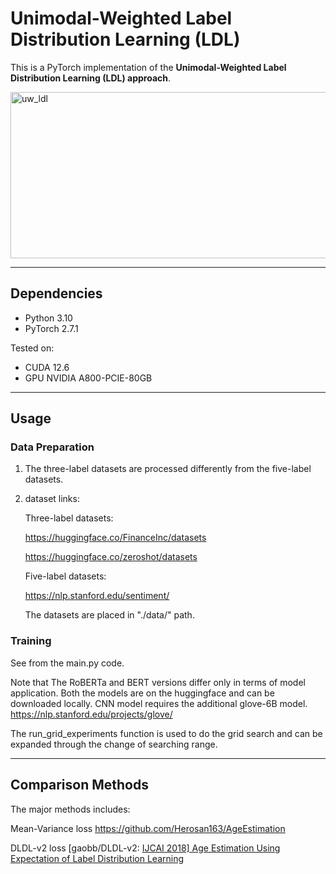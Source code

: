 # Unimodal-Weighted Label Distribution Learning (LDL)

This is a PyTorch implementation of the **Unimodal-Weighted Label Distribution Learning (LDL) approach**.  

<img width="866" height="266" alt="uw_ldl" src="https://github.com/user-attachments/assets/ef998bc3-8a48-497a-b521-ae2e3931e436" />


---

## Dependencies
- Python 3.10
- PyTorch 2.7.1

Tested on:
- CUDA 12.6
- GPU NVIDIA A800-PCIE-80GB

---

## Usage
### Data Preparation
1. The three-label datasets are processed differently from the five-label datasets.

2. dataset links: 

   Three-label datasets: 

   https://huggingface.co/FinanceInc/datasets

   https://huggingface.co/zeroshot/datasets

   Five-label datasets:

   https://nlp.stanford.edu/sentiment/

   The datasets are placed in "./data/" path.



### Training

See from the main.py code.

Note that The RoBERTa and BERT versions differ only in terms of model application. Both the models are on the huggingface and can be downloaded locally.
CNN model requires the additional glove-6B model. https://nlp.stanford.edu/projects/glove/

The run_grid_experiments function is used to do the grid search and can be expanded through the change of searching range.



---

## Comparison Methods
The major methods includes:

 Mean-Variance loss https://github.com/Herosan163/AgeEstimation

DLDL-v2 loss [gaobb/DLDL-v2: [IJCAI 2018\] Age Estimation Using Expectation of Label Distribution Learning](https://github.com/gaobb/DLDL-v2)



